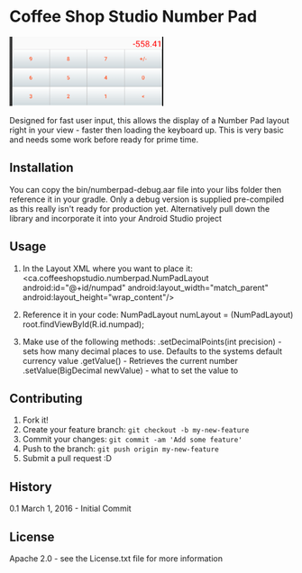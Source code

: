 # Coffee Shop Studio Number Pad

![alt tag](https://raw.githubusercontent.com/Terence-D/NumberPad/master/bin/screenshot.png)

Designed for fast user input, this allows the display of a Number Pad layout right in your view - faster then loading the keyboard up.
This is very basic and needs some work before ready for prime time.

## Installation

You can copy the bin/numberpad-debug.aar file into your libs folder then reference it in your gradle.  Only a debug version is supplied pre-compiled as this really isn't ready for production yet.  Alternatively pull down the library and incorporate it into your Android Studio project

## Usage

1) In the Layout XML where you want to place it:
    <ca.coffeeshopstudio.numberpad.NumPadLayout
        android:id="@+id/numpad"
        android:layout_width="match_parent"
        android:layout_height="wrap_content"/>

2) Reference it in your code:
  NumPadLayout numLayout = (NumPadLayout) root.findViewById(R.id.numpad);

3) Make use of the following methods:
  .setDecimalPoints(int precision) - sets how many decimal places to use.  Defaults to the systems default currency value
  .getValue() - Retrieves the current number
  .setValue(BigDecimal newValue) - what to set the value to


## Contributing

1. Fork it!
2. Create your feature branch: `git checkout -b my-new-feature`
3. Commit your changes: `git commit -am 'Add some feature'`
4. Push to the branch: `git push origin my-new-feature`
5. Submit a pull request :D

## History

0.1 March 1, 2016 - Initial Commit

## License

Apache 2.0 - see the License.txt file for more information

